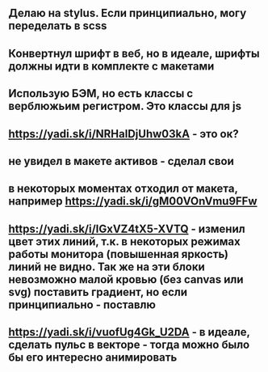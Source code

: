 ## Делаю на stylus. Если принципиально, могу переделать в scss
## Конвертнул шрифт в веб, но в идеале, шрифты должны идти в комплекте с макетами
## Использую БЭМ, но есть классы с верблюжьим регистром. Это классы для js
## https://yadi.sk/i/NRHalDjUhw03kA - это ок?
## не увидел в макете активов - сделал свои
## в некоторых моментах отходил от макета, например https://yadi.sk/i/gM00VOnVmu9FFw
## https://yadi.sk/i/IGxVZ4tX5-XVTQ - изменил цвет этих линий, т.к. в некоторых режимах работы монитора (повышенная яркость) линий не видно. Так же на эти блоки невозможно малой кровью (без canvas или svg) поставить градиент, но если принципиально - поставлю
## https://yadi.sk/i/vuofUg4Gk_U2DA - в идеале, сделать пульс в векторе - тогда можно было бы его интересно анимировать